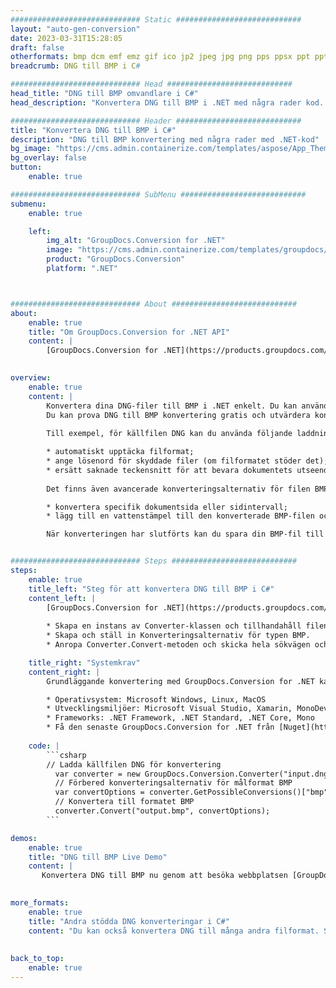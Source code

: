 ```yaml
---
############################# Static ############################
layout: "auto-gen-conversion"
date: 2023-03-31T15:28:05
draft: false
otherformats: bmp dcm emf emz gif ico jp2 jpeg jpg png pps ppsx ppt pptx psb psd svg svgz tga tif tiff webp wmf wmz
breadcrumb: DNG till BMP i C#

############################# Head ############################
head_title: "DNG till BMP omvandlare i C#"
head_description: "Konvertera DNG till BMP i .NET med några rader kod. Använd GroupDocs Document Conversion API för att konvertera över 160 filformat."

############################# Header ############################
title: "Konvertera DNG till BMP i C#"
description: "DNG till BMP konvertering med några rader med .NET-kod"
bg_image: "https://cms.admin.containerize.com/templates/aspose/App_Themes/V3/images/bg/header1.png"
bg_overlay: false
button:
    enable: true

############################# SubMenu ############################
submenu:
    enable: true

    left:
        img_alt: "GroupDocs.Conversion for .NET"
        image: "https://cms.admin.containerize.com/templates/groupdocs/images/product-logos/90x90-noborder/groupdocs-conversion-net.png"
        product: "GroupDocs.Conversion"
        platform: ".NET"



############################# About ############################
about:
    enable: true
    title: "Om GroupDocs.Conversion for .NET API"
    content: |
        [GroupDocs.Conversion for .NET](https://products.groupdocs.com/conversion/net/) kan användas för att konvertera Microsoft Word, Excel, PowerPoint, PDF, Visio och andra format. GroupDocs.Conversion är ett fristående API som är lämpligt för back-end och interna system där hög prestanda krävs. Det beror inte på någon programvara som Microsoft eller Open Office.
    

overview:
    enable: true
    content: |
        Konvertera dina DNG-filer till BMP i .NET enkelt. Du kan använda bara ett par C# kodrader i valfri plattform som du vill, som - Windows, Linux, macOS.
        Du kan prova DNG till BMP konvertering gratis och utvärdera konverteringsresultatens kvalitet. Tillsammans med enkla filkonverteringsscenarier kan du prova mer avancerade alternativ för att ladda källfilen DNG och för att spara resultatet BMP. 
        
        Till exempel, för källfilen DNG kan du använda följande laddningsalternativ:

        * automatiskt upptäcka filformat;
        * ange lösenord för skyddade filer (om filformatet stöder det);
        * ersätt saknade teckensnitt för att bevara dokumentets utseende.
        
        Det finns även avancerade konverteringsalternativ för filen BMP:

        * konvertera specifik dokumentsida eller sidintervall;
        * lägg till en vattenstämpel till den konverterade BMP-filen och många fler.

        När konverteringen har slutförts kan du spara din BMP-fil till den lokala filsökvägen eller någon tredje parts lagring som FTP, Amazon S3, Google Drive, Dropbox etc. Observera - för att konvertera DNG till {{ TO}} det finns inget behov av någon ytterligare programvara installerad - som MS Office, Open Office, Adobe Acrobat Reader etc.


############################# Steps ############################
steps:
    enable: true
    title_left: "Steg för att konvertera DNG till BMP i C#"
    content_left: |
        [GroupDocs.Conversion for .NET](https://products.groupdocs.com/conversion/net/) gör det enkelt för utvecklare att konvertera en DNG-fil till BMP med några rader kod.
        
        * Skapa en instans av Converter-klassen och tillhandahåll filen DNG med den fullständiga sökvägen
        * Skapa och ställ in Konverteringsalternativ för typen BMP.
        * Anropa Converter.Convert-metoden och skicka hela sökvägen och formatet (BMP) som en parameter

    title_right: "Systemkrav"
    content_right: |
        Grundläggande konvertering med GroupDocs.Conversion for .NET kan göras med bara några enkla steg. Våra API:er stöds på alla större plattformar och operativsystem. Innan du kör koden nedan, se till att du har följande förutsättningar installerade på ditt system.

        * Operativsystem: Microsoft Windows, Linux, MacOS
        * Utvecklingsmiljöer: Microsoft Visual Studio, Xamarin, MonoDevelop
        * Frameworks: .NET Framework, .NET Standard, .NET Core, Mono
        * Få den senaste GroupDocs.Conversion for .NET från [Nuget](https://www.nuget.org/packages/groupdocs.conversion)
         
    code: |
        ```csharp    
        // Ladda källfilen DNG för konvertering
          var converter = new GroupDocs.Conversion.Converter("input.dng");
          // Förbered konverteringsalternativ för målformat BMP
          var convertOptions = converter.GetPossibleConversions()["bmp"].ConvertOptions;
          // Konvertera till formatet BMP
          converter.Convert("output.bmp", convertOptions);
        ```

demos:
    enable: true
    title: "DNG till BMP Live Demo"
    content: |
       Konvertera DNG till BMP nu genom att besöka webbplatsen [GroupDocs.Conversion App](https://products.groupdocs.app/conversion/family). Onlinedemo har följande fördelar
          

more_formats:
    enable: true
    title: "Andra stödda DNG konverteringar i C#"
    content: "Du kan också konvertera DNG till många andra filformat. Se listan nedan."
       
       
back_to_top:
    enable: true
---
```

